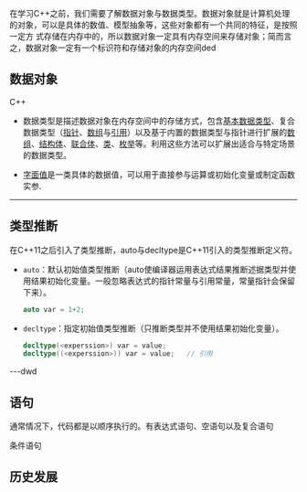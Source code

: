 在学习C++之前，我们需要了解数据对象与数据类型。数据对象就是计算机处理的对象，可以是具体的数值、模型抽象等，这些对象都有一个共同的特征，是按照一定方
式存储在内存中的，所以数据对象一定具有内存空间来存储对象；简而言之，数据对象一定有一个标识符和存储对象的内存空间ded

## 数据对象

C++
* 数据类型是描述数据对象在内存空间中的存储方式，包含[基本数据类型](cpp/basic_type.md)、复合数据类型（[指针](cpp/pointer.md)、[数组](cpp/array.md)与[引用](cpp/reference.md)）以及基于内置的数据类型与指针进行扩展的[数组](cpp/array.md)、[结构体](cpp/struct.md)、[联合体](cpp/union.md)、[类](cpp/class.md)、[枚举](cpp/enum.md)等。利用这些方法可以扩展出适合与特定场景的数据类型。

* [字面值](cpp/literal.md)是一类具体的数据值，可以用于直接参与运算或初始化变量或制定函数实参.

---

## 类型推断

在C++11之后引入了类型推断，auto与decltype是C++11引入的类型推断定义符。

* `auto`：默认初始值类型推断（auto使编译器运用表达式结果推断述据类型并使用结果初始化变量。一般忽略表达式的指针常量与引用常量，常量指针会保留下来）。
  
  ```c++
  auto var = 1+2;
  ```

* `decltype`：指定初始值类型推断（只推断类型并不使用结果初始化变量）。

  ```c++
  decltype(<experssion>) var = value;
  decltype((<experssion>)) var = value;   // 引用
  ```
---dwd

## 语句

通常情况下，代码都是以顺序执行的。有表达式语句、空语句以及复合语句

条件语句

## 历史发展

